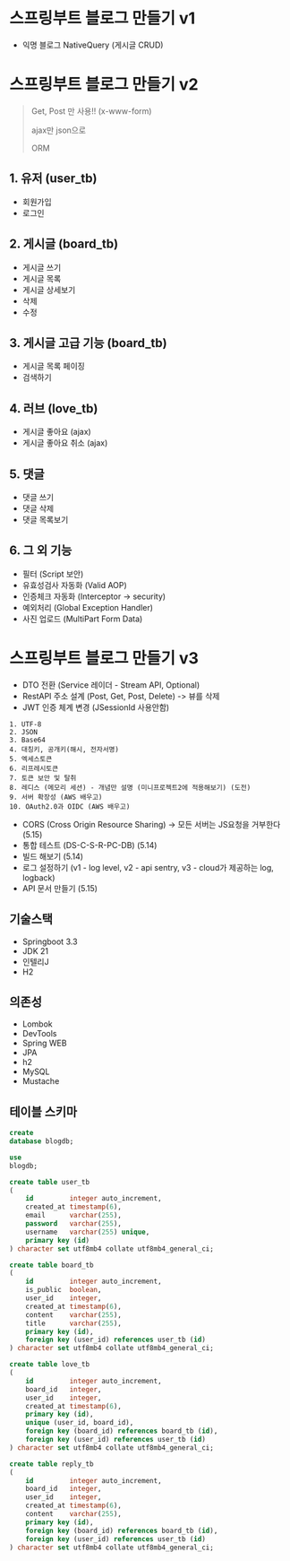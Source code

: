 # 스프링부트 블로그 만들기 v1

- 익명 블로그 NativeQuery (게시글 CRUD)

# 스프링부트 블로그 만들기 v2

> Get, Post 만 사용!! (x-www-form)
>
> ajax만 json으로
>
> ORM

## 1. 유저 (user_tb)

- 회원가입
- 로그인

## 2. 게시글 (board_tb)

- 게시글 쓰기
- 게시글 목록
- 게시글 상세보기
- 삭제
- 수정

## 3. 게시글 고급 기능 (board_tb)

- 게시글 목록 페이징
- 검색하기

## 4. 러브 (love_tb)

- 게시글 좋아요 (ajax)
- 게시글 좋아요 취소 (ajax)

## 5. 댓글

- 댓글 쓰기
- 댓글 삭제
- 댓글 목록보기

## 6. 그 외 기능

- 필터 (Script 보안)
- 유효성검사 자동화 (Valid AOP)
- 인증체크 자동화 (Interceptor -> security)
- 예외처리 (Global Exception Handler)
- 사진 업로드 (MultiPart Form Data)

# 스프링부트 블로그 만들기 v3

- DTO 전환 (Service 레이더 - Stream API, Optional)
- RestAPI 주소 설계 (Post, Get, Post, Delete) -> 뷰를 삭제
- JWT 인증 체계 변경 (JSessionId 사용안함)

```text
1. UTF-8
2. JSON
3. Base64
4. 대칭키, 공개키(해시, 전자서명)
5. 엑세스토큰
6. 리프레시토큰
7. 토큰 보안 및 탈취
8. 레디스 (메모리 세션) - 개념만 설명 (미니프로젝트2에 적용해보기) (도전)
9. 서버 확장성 (AWS 배우고)
10. OAuth2.0과 OIDC (AWS 배우고)
```

- CORS (Cross Origin Resource Sharing) -> 모든 서버는 JS요청을 거부한다 (5.15)
- 통합 테스트 (DS-C-S-R-PC-DB) (5.14)
- 빌드 해보기 (5.14)
- 로그 설정하기 (v1 - log level, v2 - api sentry, v3 - cloud가 제공하는 log, logback)
- API 문서 만들기 (5.15)

## 기술스택

- Springboot 3.3
- JDK 21
- 인텔리J
- H2

## 의존성

- Lombok
- DevTools
- Spring WEB
- JPA
- h2
- MySQL
- Mustache

## 테이블 스키마

```sql
create
database blogdb;

use
blogdb;

create table user_tb
(
    id         integer auto_increment,
    created_at timestamp(6),
    email      varchar(255),
    password   varchar(255),
    username   varchar(255) unique,
    primary key (id)
) character set utf8mb4 collate utf8mb4_general_ci;

create table board_tb
(
    id         integer auto_increment,
    is_public  boolean,
    user_id    integer,
    created_at timestamp(6),
    content    varchar(255),
    title      varchar(255),
    primary key (id),
    foreign key (user_id) references user_tb (id)
) character set utf8mb4 collate utf8mb4_general_ci;

create table love_tb
(
    id         integer auto_increment,
    board_id   integer,
    user_id    integer,
    created_at timestamp(6),
    primary key (id),
    unique (user_id, board_id),
    foreign key (board_id) references board_tb (id),
    foreign key (user_id) references user_tb (id)
) character set utf8mb4 collate utf8mb4_general_ci;

create table reply_tb
(
    id         integer auto_increment,
    board_id   integer,
    user_id    integer,
    created_at timestamp(6),
    content    varchar(255),
    primary key (id),
    foreign key (board_id) references board_tb (id),
    foreign key (user_id) references user_tb (id)
) character set utf8mb4 collate utf8mb4_general_ci;

```